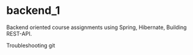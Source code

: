 # backend_1
Backend oriented course assignments using Spring, Hibernate, Building REST-API. 

Troubleshooting git
